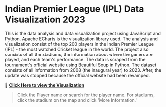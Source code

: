 # Indian Premier League (IPL) Data Visualization 2023

This is the data analysis and data visualization project using JavaScript and Python. Apache ECharts is the visualization library used. The analysis and visualization consist of the top 200 players in the Indian Premier League (IPL) - the most watched Cricket league in the world. The project also consists of all the stadiums, the information about where the games are played, and each team's performance. The data is scraped from the tournament's official website using Beautiful Soup in Python. The dataset consists of all information from 2008 (the inaugural year) to 2023. After, the update was stopped because the official website had been revamped.

🔗 **[Click Here to view the Visualization](https://github.com/ajay9381/IPL_Data_Visualization)**

> Click the Player name or search for the player name. For stadiums, click the stadium on the map and click 'More Information.'

